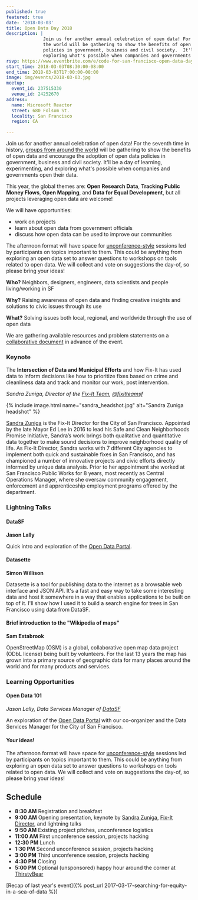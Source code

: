 ```yaml
---
published: true
featured: true
date: '2018-03-03'
title: Open Data Day 2018
description: |
              Join us for another annual celebration of open data! For the seventh time in history, groups from around
              the world will be gathering to show the benefits of open data and encourage the adoption of open data
              policies in government, business and civil society.  It'll be a day of learning, experimenting, and
              exploring what's possible when companies and governments open their data.
rsvp: https://www.eventbrite.com/e/code-for-san-francisco-open-data-day-2018-tickets-42826162204?aff=Website
start_time: 2018-03-03T08:30:00-08:00
end_time: 2018-03-03T17:00:00-08:00
image: img/events/2018-03-03.jpg
meetup:
  event_id: 237515330
  venue_id: 24252670
address:
  name: Microsoft Reactor
  street: 680 Folsom St.
  locality: San Francisco
  region: CA

---
```


Join us for another annual celebration of open data! For the seventh time in history, [groups from around the
world](http://opendataday.org/#map) will be gathering to show the benefits of open data and encourage the adoption of
open data policies in government, business and civil society.  It'll be a day of learning, experimenting, and exploring
what's possible when companies and governments open their data.

This year, the global themes are: **Open Research Data**, **Tracking Public Money Flows**, **Open Mapping**, and **Data
for Equal Development**, but all projects leveraging open data are welcome!

We will have opportunities:

* work on projects
* learn about open data from government officials
* discuss how open data can be used to improve our communities

The afternoon format will have space for
[unconference-style](https://medium.com/responsive-org/how-to-run-an-un-conference-92e7cf089831) sessions led by
participants on topics important to them. This could be anything from exploring an open data set to answer questions to
workshops on tools related to open data. We will collect and vote on suggestions the day-of, so please bring your ideas!

**Who?** Neighbors, designers, engineers, data scientists and people living/working in SF

**Why?** Raising awareness of open data and finding creative insights and solutions to civic issues through its use

**What?** Solving issues both local, regional, and worldwide through the use of open data

We are gathering available resources and problem statements on a [collaborative
document](https://hackmd.io/KbDMCMAYE5IMwLQEMlwBwICwGNKQbKAOzLBpwAm4AbNmmkUkA===?both#) in advance of the event.

### Keynote

The **Intersection of Data and Municipal Efforts** and how Fix-It has used data to inform decisions like how to
prioritize fixes based on crime and cleanliness data and track and monitor our work, post intervention.

_Sandra Zuniga, Director of the [Fix-It Team](http://sfmayor.org/neighborhoods/fix-it-team), [@fixitteamsf](twitter.com/fixitteamsf)_

{% include image.html name="sandra_headshot.jpg" alt="Sandra Zuniga headshot" %}

[Sandra Zuniga](https://www.linkedin.com/in/sandra-zuniga-a64b732a/) is the Fix-It Director for the City of San
Francisco. Appointed by the late Mayor Ed Lee in 2016 to lead his Safe and Clean Neighborhoods Promise Initiative,
Sandra’s work brings both qualitative and quantitative data together to make sound decisions to improve neighborhood
quality of life. As Fix-It Director, Sandra works with 7 different City agencies to implement  both quick and
sustainable fixes in San Francisco, and has championed a number of innovative projects and civic efforts directly
informed by unique data analysis. Prior to her appointment she worked at San Francisco Public Works for 8 years, most
recently as Central Operations Manager, where she oversaw community engagement, enforcement and apprenticeship
employment programs offered by the department.

### Lightning Talks

#### DataSF

**Jason Lally**

Quick intro and exploration of the [Open Data Portal](https://datasf.org/).

#### Datasette

**Simon Willison**

Datasette is a tool for publishing data to the internet as a browsable web interface and JSON API. It's a fast and easy
way to take some interesting data and host it somewhere in a way that enables applications to be built on top of it.
I'll show how I used it to build a search engine for trees in San Francisco using data from DataSF.

#### Brief introduction to the "Wikipedia of maps"

**Sam Estabrook**

OpenStreetMap (OSM) is a global, collaborative open map data project (ODbL license) being built by volunteers. For the
last 13 years the map has grown into a primary source of geographic data for many places around the world and for many
products and services.

### Learning Opportunities

#### Open Data 101

_Jason Lally, Data Services Manager of [DataSF](https://datasf.org)_

An exploration of the [Open Data Portal](https://datasf.org/opendata/) with our co-organizer and the Data Services
Manager for the City of San Francisco.

#### Your ideas!

The afternoon format will have space for
[unconference-style](https://medium.com/responsive-org/how-to-run-an-un-conference-92e7cf089831) sessions led by
participants on topics important to them. This could be anything from exploring an open data set to answer questions to
workshops on tools related to open data. We will collect and vote on suggestions the day-of, so please bring your ideas!

## Schedule

* **8:30 AM** Registration and breakfast
* **9:00 AM** Opening presentation, keynote by [Sandra Zuniga](https://www.linkedin.com/in/sandra-zuniga-a64b732a/), [Fix-It Director](http://sfmayor.org/neighborhoods/fix-it-team), and lightning talks
* **9:50 AM** Existing project pitches, unconference logistics
* **11:00 AM** First unconference session, projects hacking
* **12:30 PM** Lunch
* **1:30 PM** Second unconference session, projects hacking
* **3:00 PM** Third unconference session, projects hacking
* **4:30 PM** Closing
* **5:00 PM** Optional (unsponsored) happy hour around the corner at [ThirstyBear](http://thirstybear.com/)

[Recap of last year's event]({% post_url 2017-03-17-searching-for-equity-in-a-sea-of-data %})

